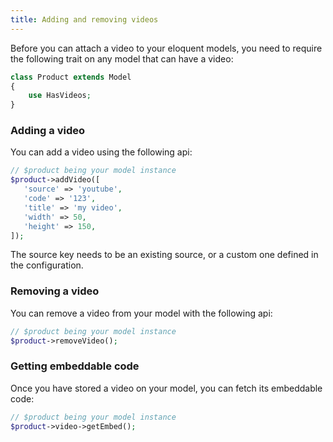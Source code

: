 ```yaml
---
title: Adding and removing videos
---
```


Before you can attach a video to your eloquent models, you need to require the following trait on any model that can have a video:

```php
class Product extends Model
{
    use HasVideos;
}
```

### Adding a video

You can add a video using the following api:

```php
// $product being your model instance
$product->addVideo([
   'source' => 'youtube',
   'code' => '123',
   'title' => 'my video',
   'width' => 50,
   'height' => 150,
]);
```

The source key needs to be an existing source, or a custom one defined in the configuration.

### Removing a video

You can remove a video from your model with the following api:

```php
// $product being your model instance
$product->removeVideo();
```

### Getting embeddable code

Once you have stored a video on your model, you can fetch its embeddable code:

```php
// $product being your model instance
$product->video->getEmbed();
```
